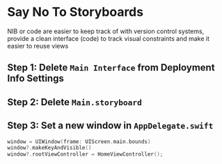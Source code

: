 # Say No To Storyboards
NIB or code are easier to keep track of with version control systems,
provide a clean interface (code) to track visual constraints
and make it easier to reuse views

## Step 1: Delete `Main Interface` from Deployment Info Settings
## Step 2: Delete `Main.storyboard`
## Step 3: Set a new window in `AppDelegate.swift`

```swift
window = UIWindow(frame: UIScreen.main.bounds)
window?.makeKeyAndVisible()
window?.rootViewController = HomeViewController();
```
